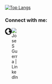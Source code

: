 [![Top Langs](https://github-readme-stats.vercel.app/api/top-langs/?username=jsguerra&show_icons=true&theme=react&layout=compact)](https://github.com/anuraghazra/github-readme-stats)

[website]: https://joseguerra.uk
[linkedin]: https://www.linkedin.com/in/jsguerra/

### Connect with me:

[<img align="left" alt="Jose Guerra UK" width="22px" src="https://raw.githubusercontent.com/iconic/open-iconic/master/svg/globe.svg" />][website]
[<img align="left" alt="Jose S Guerra | LinkedIn" width="22px" src="https://cdn.jsdelivr.net/npm/simple-icons@v3/icons/linkedin.svg" />][linkedin]
